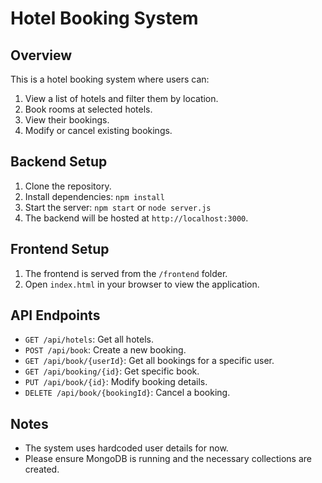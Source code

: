 # Hotel Booking System

## Overview
This is a hotel booking system where users can:
1. View a list of hotels and filter them by location.
2. Book rooms at selected hotels.
3. View their bookings.
4. Modify or cancel existing bookings.

## Backend Setup
1. Clone the repository.
2. Install dependencies: `npm install`
3. Start the server: `npm start` or `node server.js`
4. The backend will be hosted at `http://localhost:3000`.

## Frontend Setup
1. The frontend is served from the `/frontend` folder.
2. Open `index.html` in your browser to view the application.

## API Endpoints
- `GET /api/hotels`: Get all hotels.
- `POST /api/book`: Create a new booking.
- `GET /api/book/{userId}`: Get all bookings for a specific user.
- `GET /api/booking/{id}`: Get specific book.
- `PUT /api/book/{id}`: Modify booking details.
- `DELETE /api/book/{bookingId}`: Cancel a booking.

## Notes
- The system uses hardcoded user details for now.
- Please ensure MongoDB is running and the necessary collections are created.
